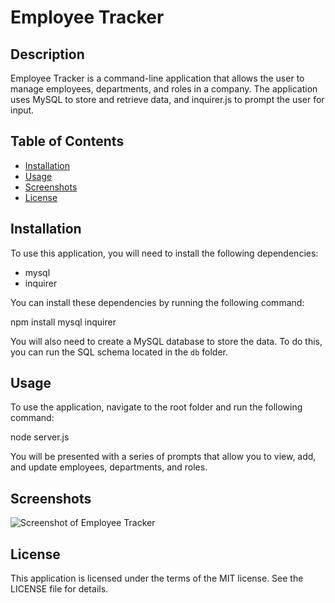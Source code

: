 # Employee Tracker

## Description

Employee Tracker is a command-line application that allows the user to manage employees, departments, and roles in a company. The application uses MySQL to store and retrieve data, and inquirer.js to prompt the user for input.

## Table of Contents

* [Installation](#installation)
* [Usage](#usage)
* [Screenshots](#screenshots)
* [License](#license)

## Installation

To use this application, you will need to install the following dependencies:

* mysql
* inquirer

You can install these dependencies by running the following command:

npm install mysql inquirer

You will also need to create a MySQL database to store the data. To do this, you can run the SQL schema located in the `db` folder.

## Usage

To use the application, navigate to the root folder and run the following command:

node server.js


You will be presented with a series of prompts that allow you to view, add, and update employees, departments, and roles.

## Screenshots

![Screenshot of Employee Tracker](./screenshots/employee-tracker.png)

## License

This application is licensed under the terms of the MIT license. See the LICENSE file for details.
